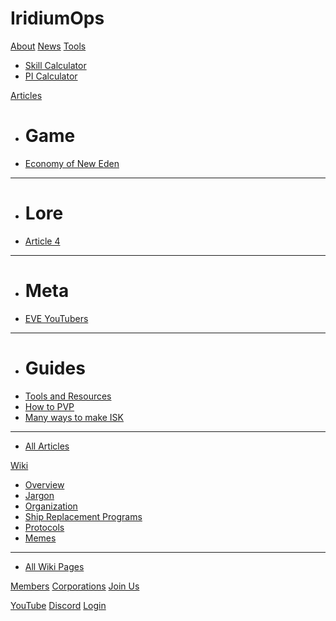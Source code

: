 # IridiumOps

[About](/index.md)
[News](/news/index.md)
[Tools]()

  * [Skill Calculator](/tools/skill_calc.md)
  * [PI Calculator](/tools/pi_calc.md)

[Articles]()

  * # Game

  * [Economy of New Eden](/articles/economy_of_new_eden.md)

- - - -
  * # Lore
  * [Article 4](/articles/article_4.md)
- - - -
  * # Meta
  * [EVE YouTubers](/articles/youtube.md)
- - - -
  * # Guides
  * [Tools and Resources](/articles/tools.md)
  * [How to PVP](/articles/pvp_101.md)
  * [Many ways to make ISK](/articles/isk_making_101.md)
----
  * [All Articles](/articles/index.md)

[Wiki]()

  * [Overview](/wiki/overview.md)
  * [Jargon](/wiki/jargon.md)
  * [Organization](/wiki/organization.md)
  * [Ship Replacement Programs](/wiki/srp.md)
  * [Protocols](/wiki/protocols.md)
  * [Memes](/wiki/memes.md)
----
  * [All Wiki Pages](/wiki/index.md)

[Members](/members.md)
[Corporations](/corporations.md)
[Join Us](/join.md)

[YouTube](http://www.youtube.com/channel/UChBHEuPyKPHYzKf6kMhrRBA/)
[Discord](https://discord.gg/RcuH9HK)
[Login](https://seat.iridiumops.uk.to/)